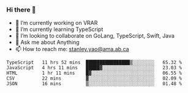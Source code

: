 ### Hi there 👋

- 🔭 I’m currently working on VRAR
- 🌱 I’m currently learning TypeScript
- 👯 I’m looking to collaborate on GoLang, TypeScript, Swift, Java
- 💬 Ask me about Anything
- 📫 How to reach me: stanley.yao@ama.ab.ca


<!--START_SECTION:waka-->
```text
TypeScript   11 hrs 52 mins  ████████████████▒░░░░░░░░   65.32 % 
JavaScript   4 hrs 11 mins   █████▓░░░░░░░░░░░░░░░░░░░   23.03 % 
HTML         1 hr 11 mins    █▓░░░░░░░░░░░░░░░░░░░░░░░   06.55 % 
CSV          22 mins         ▓░░░░░░░░░░░░░░░░░░░░░░░░   02.09 % 
JSON         16 mins         ▒░░░░░░░░░░░░░░░░░░░░░░░░   01.48 % 
```
<!--END_SECTION:waka-->
